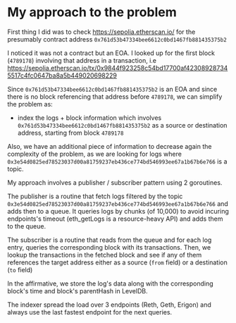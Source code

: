 # My approach to the problem

First thing I did was to check https://sepolia.etherscan.io/ for the presumably contract address `0x761d53b47334bee6612c0bd1467fb881435375b2`

I noticed it was not a contract but an EOA. 
I looked up for the first block (`4789178`) involving that address in a transaction, i.e https://sepolia.etherscan.io/tx/0x9844f923258c54bd17700af423089287345517c4fc0647ba8a5b449020698229

Since `0x761d53b47334bee6612c0bd1467fb881435375b2` is an EOA and since there is no block
referencing that address before `4789178`, we can simplify the problem as:
 - index the logs + block information which involves `0x761d53b47334bee6612c0bd1467fb881435375b2` as a source or destination address, starting from block `4789178`

Also, we have an additional piece of information to decrease again the complexity of the problem, as we
are looking for logs where `0x3e54d0825ed78523037d00a81759237eb436ce774bd546993ee67a1b67b6e766` is a topic.

My approach involves a publisher / subscriber pattern using 2 goroutines.

The publisher is a routine that fetch logs filtered by the topic `0x3e54d0825ed78523037d00a81759237eb436ce774bd546993ee67a1b67b6e766` and adds then to a queue.
It queries logs by chunks (of 10,000) to avoid incuring endpoints's timeout (eth_getLogs is a resource-heavy API) and adds them
to the queue.

The subscriber is a routine that reads from the queue and for each log entry, queries the corresponding block
with its transactions. Then, we lookup the transactions in the fetched block and 
see if any of them references the target address either as a source (`from` field) or 
a destination (`to` field)

In the affirmative, we store the log's data along with the corresponding block's time and block's parentHash in LevelDB.

The indexer spread the load over 3 endpoints (Reth, Geth, Erigon) and always use the last fastest endpoint for the next queries.
